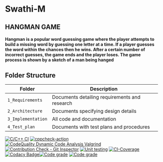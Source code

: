 # Swathi-M


## HANGMAN GAME  
#### Hangman is a popular word guessing game where the player attempts to build a missing word by guessing one letter at a time. If a player guesses the word within the chances then he wins.   After a certain number of incorrect guesses, the game ends and the player loses. The game process is shown by a sketch of a man being hanged    





## Folder Structure
Folder             | Description
-------------------| -----------------------------------------
`1_Requirements`   | Documents detailing requirements and research
`2_Architecture`         | Documents specifying design details
`3_Implementation` | All code and documentation
`4_Test_plan`      | Documents with test plans and procedures


[![C/C++ CI](https://github.com/Swathi2709/Swathi-M/actions/workflows/c-build.yml/badge.svg)](https://github.com/Swathi2709/Swathi-M/actions/workflows/c-build.yml)   [![cppcheck-action](https://github.com/Swathi2709/Swathi-M/actions/workflows/cppcheck.yml/badge.svg)](https://github.com/Swathi2709/Swathi-M/actions/workflows/cppcheck.yml)    [![CodeQuality Dynamic Code Analysis Valgrind](https://github.com/Swathi2709/Swathi-M/actions/workflows/CodeQuality_Dynamic.yml/badge.svg)](https://github.com/Swathi2709/Swathi-M/actions/workflows/CodeQuality_Dynamic.yml)[![Contribution Check - Git Inspector](https://github.com/Swathi2709/Swathi-M/actions/workflows/gitinspector.yml/badge.svg)](https://github.com/Swathi2709/Swathi-M/actions/workflows/gitinspector.yml)   [![Unit testing](https://github.com/Swathi2709/Swathi-M/actions/workflows/unit_test.yml/badge.svg)](https://github.com/Swathi2709/Swathi-M/actions/workflows/unit_test.yml)   [![CI-Coverage](https://github.com/Swathi2709/Swathi-M/actions/workflows/gcov.yml/badge.svg)](https://github.com/Swathi2709/Swathi-M/actions/workflows/gcov.yml)   [![Codacy Badge](https://app.codacy.com/project/badge/Grade/543acbc3e0ef43f3a467efc752c7b85c)](https://www.codacy.com/gh/Swathi2709/Swathi-M/dashboard?utm_source=github.com&amp;utm_medium=referral&amp;utm_content=Swathi2709/Swathi-M&amp;utm_campaign=Badge_Grade)[![Code grade](https://www.code-inspector.com/project/25053/score/svg)](https://frontend.code-inspector.com/public/project/25053/Swathi-M/dashboard)   [![Code grade](https://www.code-inspector.com/project/25053/status/svg)](https://frontend.code-inspector.com/public/project/25053/Swathi-M/dashboard)           
